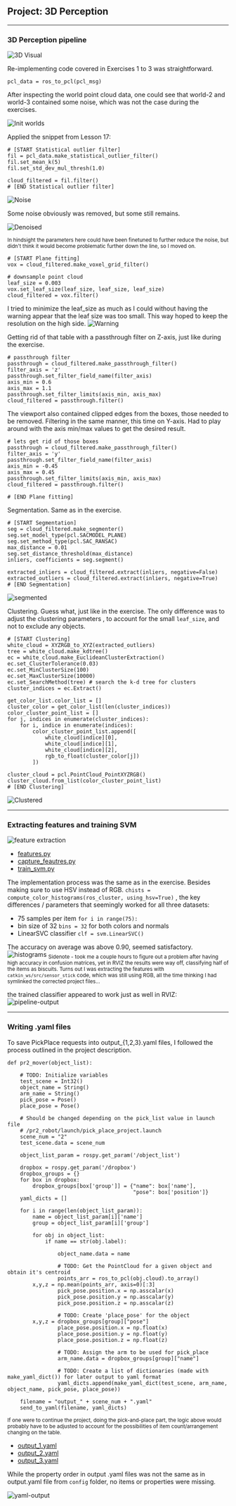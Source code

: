 ## Project: 3D Perception 

---

### **3D Perception pipeline**

![3D Visual](./misc/perception.png)

Re-implementing code covered in Exercises 1 to 3 was straightforward.
```
pcl_data = ros_to_pcl(pcl_msg)
```

After inspecting the world point cloud data, one could see that world-2 and world-3 contained some noise, which was not the case during the exercises.

![Init worlds](./misc/initial.png)

Applied the snippet from Lesson 17:

```
# [START Statistical outlier filter]
fil = pcl_data.make_statistical_outlier_filter()
fil.set_mean_k(5)
fil.set_std_dev_mul_thresh(1.0)

cloud_filtered = fil.filter()
# [END Statistical outlier filter]
```

![Noise](./misc/noise.png)

Some noise obviously was removed, but some still remains.

![Denoised](./misc/denoised.png)

<sub> In hindsight the parameters here could have been finetuned to further reduce the noise, but didn't think it would become problematic further down the line, so I moved on.</sub>

```
# [START Plane fitting]
vox = cloud_filtered.make_voxel_grid_filter()

# downsample point cloud
leaf_size = 0.003
vox.set_leaf_size(leaf_size, leaf_size, leaf_size)
cloud_filtered = vox.filter()
```
I tried to minimize the leaf_size as much as I could without having the warning appear that the leaf size was too small. This way hoped to keep the resolution on the high side.
![Warning](./misc/warning.png)

Getting rid of that table with a passthrough filter on Z-axis, just like during the exercise.

```
# passthrough filter
passthrough = cloud_filtered.make_passthrough_filter()
filter_axis = 'z'
passthrough.set_filter_field_name(filter_axis)
axis_min = 0.6
axis_max = 1.1
passthrough.set_filter_limits(axis_min, axis_max)
cloud_filtered = passthrough.filter()

```

The viewport also contained clipped edges from the boxes, those needed to be removed. Filtering in the same manner, this time on Y-axis. Had to play around with the axis min/max values to get the desired result.

```
# lets get rid of those boxes
passthrough = cloud_filtered.make_passthrough_filter()
filter_axis = 'y'
passthrough.set_filter_field_name(filter_axis)
axis_min = -0.45
axis_max = 0.45
passthrough.set_filter_limits(axis_min, axis_max)
cloud_filtered = passthrough.filter()

# [END Plane fitting]
```

Segmentation. Same as in the exercise.

```
# [START Segmentation]
seg = cloud_filtered.make_segmenter()
seg.set_model_type(pcl.SACMODEL_PLANE)
seg.set_method_type(pcl.SAC_RANSAC)
max_distance = 0.01
seg.set_distance_threshold(max_distance)
inliers, coefficients = seg.segment()

extracted_inliers = cloud_filtered.extract(inliers, negative=False)
extracted_outliers = cloud_filtered.extract(inliers, negative=True)
# [END Segmentation]
```
![segmented](./misc/segmented.png)

Clustering. Guess what, just like in the exercise. The only difference was to adjust the clustering parameters , to account for the small `leaf_size`, and not to exclude any objects.

```
# [START Clustering]
white_cloud = XYZRGB_to_XYZ(extracted_outliers)
tree = white_cloud.make_kdtree()
ec = white_cloud.make_EuclideanClusterExtraction()
ec.set_ClusterTolerance(0.03)
ec.set_MinClusterSize(100)
ec.set_MaxClusterSize(10000)
ec.set_SearchMethod(tree) # search the k-d tree for clusters
cluster_indices = ec.Extract()

get_color_list.color_list = []
cluster_color = get_color_list(len(cluster_indices))
color_cluster_point_list = []
for j, indices in enumerate(cluster_indices):
    for i, indice in enumerate(indices):
        color_cluster_point_list.append([
            white_cloud[indice][0],
            white_cloud[indice][1],
            white_cloud[indice][2],
            rgb_to_float(cluster_color[j])
        ])

cluster_cloud = pcl.PointCloud_PointXYZRGB()
cluster_cloud.from_list(color_cluster_point_list)
# [END Clustering]
```

![Clustered](./misc/clustered.png)

---

### **Extracting features and training SVM**
![feature extraction](./misc/3D-perception.gif)

- [features.py](./features.py)
- [capture_feautres.py](./capture_features.py)
- [train_svm.py](./train_svm.py)

The implementation process was the same as in the exercise. Besides making sure to use HSV instead of RGB. `chists = compute_color_histograms(ros_cluster, using_hsv=True)` , the key differences / parameters that seemingly worked for all three datasets:

- 75 samples per item `for i in range(75):`
- bin size of 32 `bins = 32` for both colors and normals
- LinearSVC classifier `clf = svm.LinearSVC()`

The accuracy on average was above 0.90, seemed satisfactory.
![histograms](./misc/histograms.png)
<sub> Sidenote - took me a couple hours to figure out a problem after having high accuracy in confusion matrices, yet in RVIZ the results were way off, classifying half of the items as biscuits. Turns out I was extracting the features with `catkin_ws/src/sensor_stick` code, which was still using RGB, all the time thinking I had symlinked the corrected project files... </sub>

the trained classifier appeared to work just as well in RVIZ:
![pipeline-output](./misc/pipeline-output.png)

---

### **Writing .yaml files**

To save PickPlace requests into output_{1,2,3}.yaml files, I followed the process outlined in the project description. 

```
def pr2_mover(object_list):

    # TODO: Initialize variables
    test_scene = Int32()
    object_name = String()
    arm_name = String()
    pick_pose = Pose()
    place_pose = Pose()

    # Should be changed depending on the pick_list value in launch file
    # /pr2_robot/launch/pick_place_project.launch
    scene_num = "2"
    test_scene.data = scene_num 

    object_list_param = rospy.get_param('/object_list')

    dropbox = rospy.get_param('/dropbox')
    dropbox_groups = {}
    for box in dropbox:
        dropbox_groups[box['group']] = {"name": box['name'],
                                        "pose": box['position']}
    yaml_dicts = []

    for i in range(len(object_list_param)):
        name = object_list_param[i]['name']
        group = object_list_param[i]['group']

        for obj in object_list:
            if name == str(obj.label):

                object_name.data = name

                # TODO: Get the PointCloud for a given object and obtain it's centroid
                points_arr = ros_to_pcl(obj.cloud).to_array()
		x,y,z = np.mean(points_arr, axis=0)[:3]
                pick_pose.position.x = np.asscalar(x)
                pick_pose.position.y = np.asscalar(y)
                pick_pose.position.z = np.asscalar(z)

                # TODO: Create 'place_pose' for the object
		x,y,z = dropbox_groups[group]["pose"]
                place_pose.position.x = np.float(x)
                place_pose.position.y = np.float(y)
                place_pose.position.z = np.float(z)

                # TODO: Assign the arm to be used for pick_place
                arm_name.data = dropbox_groups[group]["name"]

                # TODO: Create a list of dictionaries (made with make_yaml_dict()) for later output to yaml format
                yaml_dicts.append(make_yaml_dict(test_scene, arm_name, object_name, pick_pose, place_pose))

    filename = "output_" + scene_num + ".yaml"
    send_to_yaml(filename, yaml_dicts)
```
<sub>If one were to continue the project, doing the pick-and-place part, the logic above would probably have to be adjusted to account for the possibilities of item count/arrangement changing on the table.</sub>

- [output_1.yaml](./output_1.yaml)
- [output_2.yaml](./output_2.yaml)
- [output_3.yaml](./output_3.yaml)

While the property order in output .yaml files was not the same as in output.yaml file from `config` folder, no items or properties were missing.

![yaml-output](./misc/input-output-comparison.png)





